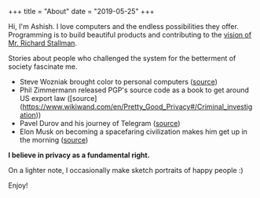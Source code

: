 +++
title = "About"
date = "2019-05-25"
+++

Hi, I'm Ashish. I love computers and the endless possibilities they
offer. Programming is to build beautiful products and contributing
to the [vision of Mr. Richard Stallman](https://youtu.be/L4qNuoSwmPo).

Stories about people who challenged the system for the betterment of
society fascinate me.

- Steve Wozniak brought color to personal computers
([source](https://youtu.be/uCRijF7lxzI))
- Phil Zimmermann released PGP's source code as a book to get around
US export law ([source]
(https://www.wikiwand.com/en/Pretty_Good_Privacy#/Criminal_investigation))
- Pavel Durov and his journey of Telegram
([source](http://fortune.com/telegram-pavel-durov-mobile-world-congress/))
- Elon Musk on becoming a spacefaring civilization makes him get up
in the morning ([source](https://youtu.be/zu7WJD8vpAQ?t=1724))

**I believe in privacy as a fundamental right.**

On a lighter note, I occasionally make sketch portraits of happy
people :)

Enjoy!
